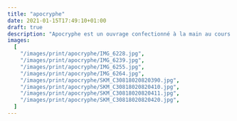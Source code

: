 ```yaml
---
title: "apocryphe"
date: 2021-01-15T17:49:10+01:00
draft: true
description: "Apocryphe est un ouvrage confectionné à la main au cours d'un workshop supervisé par le studio Kiösk. À partir de la base de donnée du Rijksmueum d'Amsterdam, nous avons réalisé un inventaire d'images ayant comme point de départ et d'arrivée une représentation des quatre évangiles. Le thème religieux et l'aspect extérieur (couverture satinée rouge) contrastent avec la réalisation de l'objet : découpage, scan, feuilles de calque pour les légendes, typographie monospace, reliure à la pince. 2018"
images:
  [
    "/images/print/apocryphe/IMG_6228.jpg",
    "/images/print/apocryphe/IMG_6239.jpg",
    "/images/print/apocryphe/IMG_6255.jpg",
    "/images/print/apocryphe/IMG_6264.jpg",
    "/images/print/apocryphe/SKM_C30818020820390.jpg",
    "/images/print/apocryphe/SKM_C30818020820410.jpg",
    "/images/print/apocryphe/SKM_C30818020820411.jpg",
    "/images/print/apocryphe/SKM_C30818020820420.jpg",
  ]
---
```

